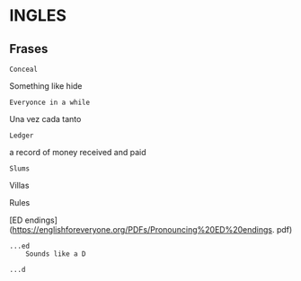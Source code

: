 # INGLES

## Frases
    Conceal
Something like hide 

    Everyonce in a while
Una vez cada tanto

    Ledger   
a record of money received and paid

    Slums
Villas

Rules



[ED endings](https://englishforeveryone.org/PDFs/Pronouncing%20ED%20endings.  pdf)

    ...ed
        Sounds like a D

    ...d

